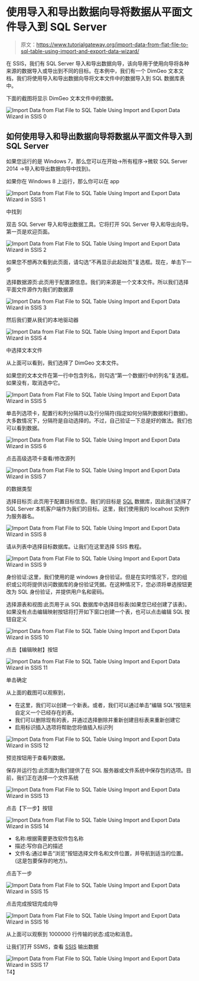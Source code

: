 # 使用导入和导出数据向导将数据从平面文件导入到 SQL Server

> 原文：<https://www.tutorialgateway.org/import-data-from-flat-file-to-sql-table-using-import-and-export-data-wizard/>

在 SSIS，我们有 SQL Server 导入和导出数据向导，该向导用于使用向导将各种来源的数据导入或导出到不同的目标。在本例中，我们有一个 DimGeo 文本文档，我们将使用导入和导出数据向导将文本文件中的数据导入到 SQL 数据库表中。

下面的截图将显示 DimGeo 文本文件中的数据。

![Import Data from Flat File to SQL Table Using Import and Export Data Wizard in SSIS 0](img/c7ca7f10ec5eccc44b5e01642277f9df.png)

## 如何使用导入和导出数据向导将数据从平面文件导入到 SQL Server

如果您运行的是 Windows 7，那么您可以在开始->所有程序->微软 SQL Server 2014 ->导入和导出数据向导中找到)。

如果你在 Windows 8 上运行，那么你可以在 app

![Import Data from Flat File to SQL Table Using Import and Export Data Wizard in SSIS 1](img/73ee86691d416b8dab45bc1a030be26c.png)

中找到

双击 SQL Server 导入和导出数据工具。它将打开 SQL Server 导入和导出向导。第一页是欢迎页面。

![Import Data from Flat File to SQL Table Using Import and Export Data Wizard in SSIS 2](img/290f5ec27d99f16fea98d0e18c1da0a9.png)

如果您不想再次看到此页面，请勾选“不再显示此起始页”复选框。现在，单击下一步

选择数据源页:此页用于配置源信息。我们的来源是一个文本文件。所以我们选择平面文件源作为我们的数据源

![Import Data from Flat File to SQL Table Using Import and Export Data Wizard in SSIS 3](img/a3358a3c251133ec20af88748017578a.png)

然后我们要从我们的本地驱动器

![Import Data from Flat File to SQL Table Using Import and Export Data Wizard in SSIS 4](img/dc255cc8235886ba7f7bc2f2129686b9.png)

中选择文本文件

从上面可以看到，我们选择了 DimGeo 文本文件。

如果您的文本文件在第一行中包含列名，则勾选“第一个数据行中的列名”复选框。如果没有，取消选中它。

![Import Data from Flat File to SQL Table Using Import and Export Data Wizard in SSIS 5](img/d6a78dbd8b471019f3d3665286b367ae.png)

单击列选项卡，配置行和列分隔符以及行分隔符(指定如何分隔列数据和行数据)。大多数情况下，分隔符是自动选择的。不过，自己验证一下总是好的做法。我们也可以看到数据。

![Import Data from Flat File to SQL Table Using Import and Export Data Wizard in SSIS 6](img/2c65b85241a2d9acd956b616b7056b42.png)

点击高级选项卡查看/修改源列

![Import Data from Flat File to SQL Table Using Import and Export Data Wizard in SSIS 7](img/e3f35f816df429e1e0d36cde09d1b8a4.png)

的数据类型

选择目标页:此页用于配置目标信息。我们的目标是 [SQL](https://www.tutorialgateway.org/sql/) 数据库，因此我们选择了 SQL Server 本机客户端作为我们的目标。这里，我们使用我的 localhost 实例作为服务器名。

![Import Data from Flat File to SQL Table Using Import and Export Data Wizard in SSIS 8](img/ca4440d2d242d284d068541e60cff502.png)

请从列表中选择目标数据库。让我们在这里选择 SSIS 教程。

![Import Data from Flat File to SQL Table Using Import and Export Data Wizard in SSIS 9](img/0e265197efd5464bd82ed052123e8b89.png)

身份验证:这里，我们使用的是 windows 身份验证。但是在实时情况下，您的组织或公司将提供访问数据库的身份验证凭据。在这种情况下，您必须将单选按钮更改为 SQL 身份验证，并提供用户名和密码。

选择源表和视图:此页用于从 SQL 数据库中选择目标表(如果您已经创建了该表)。如果没有点击编辑映射按钮将打开如下窗口创建一个表，也可以点击编辑 SQL 按钮自定义

![Import Data from Flat File to SQL Table Using Import and Export Data Wizard in SSIS 10](img/57794ef0aa3b0c10ea4e8f0e51ab39d8.png)

点击【编辑映射】按钮

![Import Data from Flat File to SQL Table Using Import and Export Data Wizard in SSIS 11](img/80c0be278b70afd332131ac7b804a655.png)

单击确定

从上面的截图可以观察到，

*   在这里，我们可以创建一个新表。或者，我们可以通过单击“编辑 SQL”按钮来自定义一个已经存在的表。
*   我们可以删除现有的表，并通过选择删除并重新创建目标表来重新创建它
*   启用标识插入选项将帮助您将值插入标识列

![Import Data from Flat File to SQL Table Using Import and Export Data Wizard in SSIS 12](img/b229db85c6d5542a817374961221ed87.png)

预览按钮用于查看列数据。

保存并运行包:此页面为我们提供了在 SQL 服务器或文件系统中保存包的选项。目前，我们正在选择一个文件系统

![Import Data from Flat File to SQL Table Using Import and Export Data Wizard in SSIS 13](img/f9dc4293ecae2956c606613a6d153478.png)

点击【下一步】按钮

![Import Data from Flat File to SQL Table Using Import and Export Data Wizard in SSIS 14](img/88226ec0621314484742badbc1985a92.png)

*   名称:根据需要更改软件包名称
*   描述:写你自己的描述
*   文件名:通过单击“浏览”按钮选择文件名和文件位置，并导航到适当的位置。(这是包要保存的地方)。

点击下一步

![Import Data from Flat File to SQL Table Using Import and Export Data Wizard in SSIS 15](img/45ccf1d4af1d5bb08112728180440f2d.png)

点击完成按钮完成向导

![Import Data from Flat File to SQL Table Using Import and Export Data Wizard in SSIS 16](img/28aaaa6459c3e0b91a2e783705bf2db7.png)

从上面可以观察到 1000000 行传输的状态:成功和消息。

让我们打开 SSMS，查看 [SSIS](https://www.tutorialgateway.org/ssis/) 输出数据

![Import Data from Flat File to SQL Table Using Import and Export Data Wizard in SSIS 17](img/bacbf8165bb486c9459700df7db8e405.png)T4】